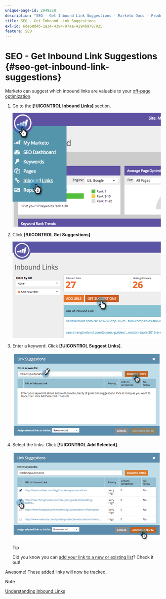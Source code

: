 ```yaml
---
unique-page-id: 2949228
description: "SEO - Get Inbound Link Suggestions - Marketo Docs - Product Documentation"
title: SEO - Get Inbound Link Suggestions
exl-id: 6de60d4b-1e34-4394-97aa-4294b9787025
feature: SEO
---
```

# SEO - Get Inbound Link Suggestions {#seo-get-inbound-link-suggestions}

Marketo can suggest which inbound links are valuable to your [off-page optimization](/help/marketo/product-docs/additional-apps/seo/understanding-seo/understanding-search-engine-optimization.md).

1. Go to the **[!UICONTROL Inbound Links]** section.

   ![](assets/image2014-9-18-13-3a20-3a44.png)

1. Click **[!UICONTROL Get Suggestions]**.

   ![](assets/image2014-9-18-13-3a21-3a8.png)

1. Enter a keyword. Click **[!UICONTROL Suggest Links]**.

   ![](assets/image2014-9-18-13-3a21-3a31.png)

1. Select the links. Click **[!UICONTROL Add Selected]**.

   ![](assets/image2014-9-18-13-3a21-3a40.png)

   >[!TIP]
   >
   >Did you know you can  [add your link to a new or existing list](/help/marketo/product-docs/additional-apps/seo/inbound-links/seo-add-remove-an-inbound-link-url-from-a-list.md)? Check it out!

Awesome! These added links will now be tracked.

   >[!NOTE]
   >
   >[Understanding Inbound Links](/help/marketo/product-docs/additional-apps/seo/inbound-links/seo-understanding-inbound-links.md)
